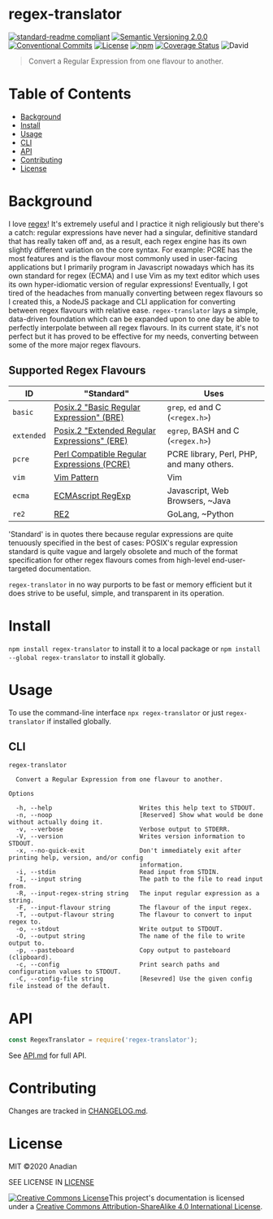 # regex-translator
[![standard-readme compliant](https://img.shields.io/badge/readme%20style-standard-brightgreen.svg?style=flat-square)](https://github.com/RichardLitt/standard-readme)
[![Semantic Versioning 2.0.0](https://img.shields.io/badge/semver-2.0.0-brightgreen?style=flat-square)](https://semver.org/spec/v2.0.0.html)
[![Conventional Commits](https://img.shields.io/badge/Conventional%20Commits-1.0.0-yellow.svg?style=flat-square)](https://conventionalcommits.org)
[![License](https://img.shields.io/github/license/Anadian/regex-translator)](https://github.com/Anadian/regex-translator/LICENSE)
[![npm](https://img.shields.io/npm/v/regex-translator)](https://www.npmjs.com/package/regex-translator)
[![Coverage Status](https://coveralls.io/repos/github/Anadian/regex-translator/badge.svg?branch=main)](https://coveralls.io/github/Anadian/regex-translator?branch=main)
![David](https://img.shields.io/david/Anadian/regex-translator)

> Convert a Regular Expression from one flavour to another.
# Table of Contents
- [Background](#Background)
- [Install](#Install)
- [Usage](#Usage)
- [CLI](#CLI)
- [API](#API)
- [Contributing](#Contributing)
- [License](#License)
# Background
I love [regex](https://en.wikipedia.org/wiki/Regular_expression)! It's extremely useful and I practice it nigh religiously but there's a catch: regular expressions have never had a singular, definitive standard that has really taken off and, as a result, each regex engine has its own slightly different variation on the core syntax. For example: PCRE has the most features and is the flavour most commonly used in user-facing applications but I primarily program in Javascript nowadays which has its own standard for regex (ECMA) and I use Vim as my text editor which uses its own hyper-idiomatic version of regular expressions! Eventually, I got tired of the headaches from manually converting between regex flavours so I created this, a NodeJS package and CLI application for converting between regex flavours with relative ease. `regex-translator` lays a simple, data-driven foundation which can be expanded upon to one day be able to perfectly interpolate between all regex flavours. In its current state, it's not perfect but it has proved to be effective for my needs, converting between some of the more major regex flavours.
## Supported Regex Flavours
ID | "Standard" | Uses
--- | --- | ---
`basic` | [Posix.2 "Basic Regular Expression" (BRE)](https://pubs.opengroup.org/onlinepubs/9699919799/basedefs/V1_chap09.html#tag_09_03) | `grep`, `ed` and C (`<regex.h>`)
`extended` | [Posix.2 "Extended Regular Expressions" (ERE)](https://pubs.opengroup.org/onlinepubs/9699919799/basedefs/V1_chap09.html#tag_09_04) | `egrep`, BASH and C (`<regex.h>`)
`pcre` | [Perl Compatible Regular Expressions (PCRE)](https://www.pcre.org/) | PCRE library, Perl, PHP, and many others.
`vim` | [Vim Pattern](https://vimhelp.org/pattern.txt.html) | Vim
`ecma` | [ECMAscript RegExp](https://262.ecma-international.org/12.0/#sec-regexp-regular-expression-objects) | Javascript, Web Browsers, ~Java
`re2` | [RE2](https://github.com/google/re2) | GoLang, ~Python

'Standard' is in quotes there because regular expressions are quite tenuously specified in the best of cases: POSIX's regular expression standard is quite vague and largely obsolete and much of the format specification for other regex flavours comes from high-level end-user-targeted documentation.

`regex-translator` in no way purports to be fast or memory efficient but it does strive to be useful, simple, and transparent in its operation.
# Install
`npm install regex-translator`
to install it to a local package or
`npm install --global regex-translator`
to install it globally.
# Usage
To use the command-line interface `npx regex-translator` or just `regex-translator` if installed globally.
## CLI
```
regex-translator

  Convert a Regular Expression from one flavour to another. 

Options

  -h, --help                        Writes this help text to STDOUT.                                              
  -n, --noop                        [Reserved] Show what would be done without actually doing it.                 
  -v, --verbose                     Verbose output to STDERR.                                                     
  -V, --version                     Writes version information to STDOUT.                                         
  -x, --no-quick-exit               Don't immediately exit after printing help, version, and/or config            
                                    information.                                                                  
  -i, --stdin                       Read input from STDIN.                                                        
  -I, --input string                The path to the file to read input from.                                      
  -R, --input-regex-string string   The input regular expression as a string.                                     
  -F, --input-flavour string        The flavour of the input regex.                                               
  -T, --output-flavour string       The flavour to convert to input regex to.                                     
  -o, --stdout                      Write output to STDOUT.                                                       
  -O, --output string               The name of the file to write output to.                                      
  -p, --pasteboard                  Copy output to pasteboard (clipboard).                                        
  -c, --config                      Print search paths and configuration values to STDOUT.                        
  -C, --config-file string          [Resevred] Use the given config file instead of the default.                  
```
# API
```js
const RegexTranslator = require('regex-translator');
```
See [API.md](API.md) for full API.
# Contributing
Changes are tracked in [CHANGELOG.md](CHANGELOG.md).
# License
MIT ©2020 Anadian

SEE LICENSE IN [LICENSE](LICENSE)

[![Creative Commons License](https://i.creativecommons.org/l/by-sa/4.0/88x31.png)](http://creativecommons.org/licenses/by-sa/4.0/)This project's documentation is licensed under a [Creative Commons Attribution-ShareAlike 4.0 International License](http://creativecommons.org/licenses/by-sa/4.0/).
